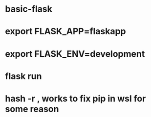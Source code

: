 # basic-flask
# export FLASK_APP=flaskapp
# export FLASK_ENV=development
# flask run
# hash -r , works to fix pip in wsl for some reason
